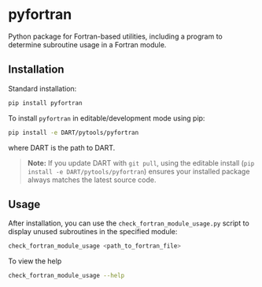 # pyfortran

Python package for Fortran-based utilities, including a program to determine subroutine usage in a Fortran module.

## Installation

Standard installation:

   ```sh
   pip install pyfortran
   ```

To install `pyfortran` in editable/development mode using pip:

   ```sh
   pip install -e DART/pytools/pyfortran
   ```

where DART is the path to DART.

> **Note:** If you update DART with `git pull`, using the editable install (`pip install -e DART/pytools/pyfortran`) ensures your installed package always matches the latest source code.


## Usage

After installation, you can use the `check_fortran_module_usage.py` script to display unused subroutines in the specified module:

```sh
check_fortran_module_usage <path_to_fortran_file>
```

To view the help

```sh
check_fortran_module_usage --help
```